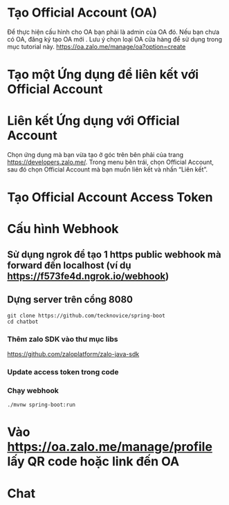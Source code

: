 
# Tạo Official Account (OA)

Để thực hiện cấu hình cho OA bạn phải là admin của OA đó. Nếu bạn chưa có OA, đăng ký tạo OA mới . Lưu ý chọn loại OA cửa hàng để sử dụng trong mục tutorial này. https://oa.zalo.me/manage/oa?option=create
# Tạo một Ứng dụng để liên kết với Official Account
# Liên kết Ứng dụng với Official Account

Chọn ứng dụng mà bạn vừa tạo ở góc trên bên phải của trang https://developers.zalo.me/.
Trong menu bên trái, chọn Official Account, sau đó chọn Official Account mà bạn muốn liên kết và nhấn “Liên kết”.

# Tạo Official Account Access Token
# Cấu hình Webhook
## Sử dụng ngrok để tạo 1 https public webhook mà forward đến localhost (ví dụ https://f573fe4d.ngrok.io/webhook)
## Dựng server trên cổng 8080

```
git clone https://github.com/tecknovice/spring-boot
cd chatbot
```
### Thêm zalo SDK vào thư mục libs
https://github.com/zaloplatform/zalo-java-sdk
### Update access token trong code
### Chạy webhook
```
./mvnw spring-boot:run
```
# Vào https://oa.zalo.me/manage/profile lấy QR code hoặc link đến OA
# Chat
